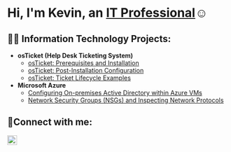 <h1>Hi, I'm Kevin, an <a href="https://www.linkedin.com/in/kevin-gomez-palacio-250912244/">IT Professional</a>☺</h1>

<h2>👨‍💻 Information Technology Projects:</h2>

- <b>osTicket (Help Desk Ticketing System)</b>
  - [osTicket: Prerequisites and Installation](https://github.com/Kevin1269/osticket-prereqs)
  - [osTicket: Post-Installation Configuration](https://github.com/Kevin1269/post-install-config)
  - [osTicket: Ticket Lifecycle Examples](https://github.com/Kevin1269/ticket-lifecycle)
- <b>Microsoft Azure</b>
  - [Configuring On-premises Active Directory within Azure VMs](https://github.com/Kevin1269/configure-ad)
  - [Network Security Groups (NSGs) and Inspecting Network Protocols](https://github.com/Kevin1269/azure-network-protocols)

<h2>🤳Connect with me:</h2>

[<img align="left" alt="Josh | LinkedIn" width="22px" src="https://cdn.jsdelivr.net/npm/simple-icons@v3/icons/linkedin.svg" />][linkedin]

[linkedin]: https://www.linkedin.com/in/kevin-gomez-palacio-250912244/
